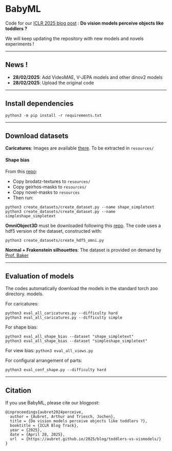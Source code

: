 # BabyML


Code for our [ICLR 2025 blog post](https://iclr-blogposts.github.io/2025/blog/2025/toddlers-vs-vismodels/) : **Do vision models perceive objects like 
toddlers ?**

We will keep updating the repository with new models and novels experiments !

----

## News !


- **28/02/2025**: Add VideoMAE, V-JEPA models and other dinov2 models 
- **28/02/2025**: Upload the original code

----

## Install dependencies

`python3 -m pip install -r requirements.txt`

---- 
## Download datasets 

**Caricatures**: Images are available [there](https://osf.io/wbrd4/). To be extracted 
in `resources/`

#### Shape bias

From this [repo](https://github.com/alexatartaglini/developmental-shape-bias/tree/master/stimuli):

- Copy brodatz-textures to `resources/`
- Copy geirhos-masks to `resources/`
- Copy novel-masks to `resources`
- Then run:

```
python3 create_datasets/create_dataset.py --name shape_simpletext
python3 create_datasets/create_dataset.py --name simpleshape_simpletext
```


**OmniObject3D**  must be downloaded following this [repo](https://github.com/omniobject3d/OmniObject3D).
The code uses a hdf5 version of the dataset, constructed with:

`python3 create_datasets/create_hdf5_omni.py`

**Normal + Frakenstein silhouettes**: The dataset is provided on demand by [Prof. Baker](https://www.luc.edu/psychology/people/facultyandstaffdirectory/profiles/bakernicholas.shtml)

----


## Evaluation of models

The codes automatically download the models in the standard torch zoo directory. 
models.

For caricatures: 
```
python3 eval_all_caricatures.py --difficulty hard
python3 eval_all_caricatures.py --difficulty simple
```
For shape bias: 
```
python3 eval_all_shape_bias --dataset "shape_simpletext"
python3 eval_all_shape_bias --dataset "simpleshape_simpletext"
```
For view bias: `python3 eval_all_views.py`

For configural arrangement of parts: 

`python3 eval_conf_shape.py --difficulty hard`

----

## Citation 

If you use BabyML, please cite our blogpost:

```
@inproceedings{aubret2024perceive,
  author = {Aubret, Arthur and Triesch, Jochen},
  title = {Do vision models perceive objects like toddlers ?},
  booktitle = {ICLR Blog Track},
  year = {2025},
  date = {April 28, 2025},
  url  = {https://aubret.github.io/2025/blog/toddlers-vs-vismodels/}
}
```